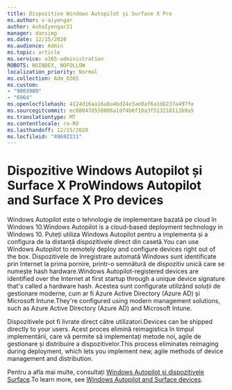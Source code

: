 ```yaml
---
title: Dispozitive Windows Autopilot și Surface X Pro
ms.author: v-aiyengar
author: AshaIyengar21
manager: dansimp
ms.date: 12/15/2020
ms.audience: Admin
ms.topic: article
ms.service: o365-administration
ROBOTS: NOINDEX, NOFOLLOW
localization_priority: Normal
ms.collection: Adm_O365
ms.custom:
- "9003909"
- "6964"
ms.openlocfilehash: 4124d16aa16a8a4bd24e3ae0af6a1d6237a497fe
ms.sourcegitcommit: ec88047d550006a1df4b6f10a3f513218113b9a5
ms.translationtype: MT
ms.contentlocale: ro-RO
ms.lasthandoff: 12/15/2020
ms.locfileid: "49692211"
---
```

# <a name="windows-autopilot-and-surface-x-pro-devices"></a><span data-ttu-id="c2d4e-102">Dispozitive Windows Autopilot și Surface X Pro</span><span class="sxs-lookup"><span data-stu-id="c2d4e-102">Windows Autopilot and Surface X Pro devices</span></span>

<span data-ttu-id="c2d4e-103">Windows Autopilot este o tehnologie de implementare bazată pe cloud în Windows 10.</span><span class="sxs-lookup"><span data-stu-id="c2d4e-103">Windows Autopilot is a cloud-based deployment technology in Windows 10.</span></span> <span data-ttu-id="c2d4e-104">Puteți utiliza Windows Autopilot pentru a implementa și a configura de la distanță dispozitivele direct din casetă.</span><span class="sxs-lookup"><span data-stu-id="c2d4e-104">You can use Windows Autopilot to remotely deploy and configure devices right out of the box.</span></span> <span data-ttu-id="c2d4e-105">Dispozitivele de înregistrare automată Windows sunt identificate prin Internet la prima pornire, printr-o semnătură de dispozitiv unică care se numește hash hardware.</span><span class="sxs-lookup"><span data-stu-id="c2d4e-105">Windows Autopilot-registered devices are identified over the Internet at first startup through a unique device signature that's called a hardware hash.</span></span> <span data-ttu-id="c2d4e-106">Acestea sunt configurate utilizând soluții de gestionare moderne, cum ar fi Azure Active Directory (Azure AD) și Microsoft Intune.</span><span class="sxs-lookup"><span data-stu-id="c2d4e-106">They're configured using modern management solutions, such as Azure Active Directory (Azure AD) and Microsoft Intune.</span></span>

<span data-ttu-id="c2d4e-107">Dispozitivele pot fi livrate direct către utilizatori.</span><span class="sxs-lookup"><span data-stu-id="c2d4e-107">Devices can be shipped directly to your users.</span></span> <span data-ttu-id="c2d4e-108">Acest proces elimină reimagistica în timpul implementării, care vă permite să implementați metode noi, agile de gestionare și distribuire a dispozitivelor.</span><span class="sxs-lookup"><span data-stu-id="c2d4e-108">This process eliminates reimaging during deployment, which lets you implement new, agile methods of device management and distribution.</span></span>

<span data-ttu-id="c2d4e-109">Pentru a afla mai multe, consultați [Windows Autopilot și dispozitivele Surface](https://go.microsoft.com/fwlink/?linkid=2135712).</span><span class="sxs-lookup"><span data-stu-id="c2d4e-109">To learn more, see [Windows Autopilot and Surface devices](https://go.microsoft.com/fwlink/?linkid=2135712).</span></span>
